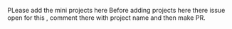 PLease add the mini projects here
Before adding projects here there issue open for this , comment there with project name and then make PR.
